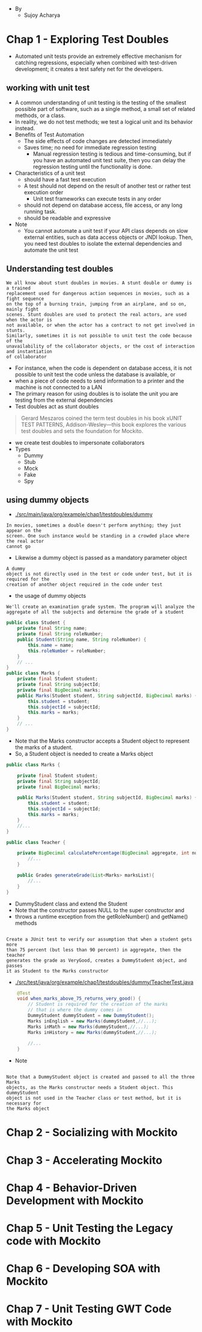 - By
  - Sujoy Acharya


# Chap 1 - Exploring Test Doubles
-  Automated unit tests provide an
   extremely effective mechanism for catching regressions, especially when combined
   with test-driven development; it creates a test safety net for the developers.

## working with unit test
- A common understanding of unit testing is the testing of the smallest possible part of
software, such as a single method, a small set of related methods, or a class. 
- In reality, we do not test methods; we test a logical unit and its behavior instead.
- Benefits of Test Automation
    - The side effects of code changes are detected immediately
    - Saves time; no need for immediate regression testing
      -  Manual regression testing is
         tedious and time-consuming, but if you have an automated unit test suite,
         then you can delay the regression testing until the functionality is done.
- Characteristics of a unit test
  - should have a fast test execution
  - A test should not depend on the result of another test or rather test
    execution order
    - Unit test frameworks can execute tests in any order
  - should not depend on database access, file access, or any long running task.
  - should be readable and expressive
- Note
  - You cannot automate a unit test if your API class depends on slow external entities,
    such as data access objects or JNDI lookup. Then, you need test doubles to isolate the
    external dependencies and automate the unit test

## Understanding test doubles
```text
We all know about stunt doubles in movies. A stunt double or dummy is a trained 
replacement used for dangerous action sequences in movies, such as a fight sequence 
on the top of a burning train, jumping from an airplane, and so on, mainly fight 
scenes. Stunt doubles are used to protect the real actors, are used when the actor is 
not available, or when the actor has a contract to not get involved in stunts.
Similarly, sometimes it is not possible to unit test the code because of the 
unavailability of the collaborator objects, or the cost of interaction and instantiation 
of collaborator
```
-  For instance, when the code is dependent on database access, it is
   not possible to unit test the code unless the database is available, or 
- when a piece of
   code needs to send information to a printer and the machine is not connected to a
   LAN
-  The primary reason for using doubles is to isolate the unit you are testing
   from the external dependencies
- Test doubles act as stunt doubles

> Gerard Meszaros coined the term test doubles in his book xUNIT TEST PATTERNS,
Addison-Wesley—this book explores the various test doubles and sets the foundation
for Mockito.

- we create test doubles to impersonate collaborators
- Types
  - Dummy
  - Stub
  - Mock
  - Fake
  - Spy

## using dummy objects
- [./src/main/java/org/example/chap1/testdoubles/dummy](./src/main/java/org/example/chap1/testdoubles/dummy)

```text
In movies, sometimes a double doesn't perform anything; they just appear on the 
screen. One such instance would be standing in a crowded place where the real actor 
cannot go
```
- Likewise a dummy object is passed as a mandatory parameter object

```text
A dummy 
object is not directly used in the test or code under test, but it is required for the 
creation of another object required in the code under test

```
- the usage of dummy objects

```text
We'll create an examination grade system. The program will analyze the 
aggregate of all the subjects and determine the grade of a student

```


```java
public class Student {
    private final String name;
    private final String roleNumber;
    public Student(String name, String roleNumber) {
        this.name = name;
        this.roleNumber = roleNumber;
    }
    // ...
}
public class Marks {
    private final Student student;
    private final String subjectId;
    private final BigDecimal marks;
    public Marks(Student student, String subjectId, BigDecimal marks) {
        this.student = student;
        this.subjectId = subjectId;
        this.marks = marks;
    }
    // ...
}


```
- Note that the Marks constructor accepts a Student object to represent the marks of a student. 
- So, a Student object is needed to create a Marks object


```java
public class Marks {

    private final Student student;
    private final String subjectId;
    private final BigDecimal marks;

    public Marks(Student student, String subjectId, BigDecimal marks) {
        this.student = student;
        this.subjectId = subjectId;
        this.marks = marks;
    }
    //...
}

public class Teacher {

    private BigDecimal calculatePercentage(BigDecimal aggregate, int numberOfSubject){
        //...
    }

    public Grades generateGrade(List<Marks> marksList){
        //...
    }
}

```

- DummyStudent class and extend the Student
- Note that the constructor passes NULL to the super constructor and 
- throws a runtime exception from the getRoleNumber() and getName() methods

```text

Create a JUnit test to verify our assumption that when a student gets more 
than 75 percent (but less than 90 percent) in aggregate, then the teacher 
generates the grade as VeryGood, creates a DummyStudent object, and passes 
it as Student to the Marks constructor
```
- [./src/test/java/org/example/chap1/testdoubles/dummy/TeacherTest.java](./src/test/java/org/example/chap1/testdoubles/dummy/TeacherTest.java)

```java
    @Test
    void when_marks_above_75_returns_very_good() {
        // Student is required for the creation of the marks
        // that is where the dummy comes in
        DummyStudent dummyStudent = new DummyStudent();
        Marks inEnglish = new Marks(dummyStudent,//...);
        Marks inMath = new Marks(dummyStudent,//...);
        Marks inHistory = new Marks(dummyStudent,//...);
        
        //...
    }

```
- Note

```text

Note that a DummyStudent object is created and passed to all the three Marks
objects, as the Marks constructor needs a Student object. This dummyStudent
object is not used in the Teacher class or test method, but it is necessary for 
the Marks object
```
















# Chap 2 - Socializing with Mockito
# Chap 3 - Accelerating Mockito
# Chap 4 - Behavior-Driven Development with Mockito
# Chap 5 - Unit Testing the Legacy code with Mockito
# Chap 6 - Developing SOA with Mockito
# Chap 7 - Unit Testing GWT Code with Mockito